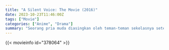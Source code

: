 ```yaml
---
title: "A Silent Voice: The Movie (2016)"
date: 2023-10-23T11:46:00Z
tags: ["Movie"]
categories: ["Anime", "Drama"]
summary: "Seorang pria muda diasingkan oleh teman-teman sekelasnya setelah dia menindas seorang gadis tunarungu hingga dia menjauh. Bertahun-tahun kemudian, dia memulai jalan penebusan."
---
```


<mux-player stream-type="on-demand"
src="https://kp3d-my.sharepoint.com/personal/ryoo_kp3d_onmicrosoft_com/_layouts/15/download.aspx?share=EU-jHsY2-45CvVc9Hldyg7IBRBLDaPunnlcBGGbzqXCAfw" prefer-playback="mse" controls>

</mux-player>


{{< movieinfo id="378064" >}}

<script src="https://cdn.jsdelivr.net/npm/@mux/mux-player"></script>

 <script type="application/ld+json ">
{
"@context": "https://schema.org/",
"@type": "VideoObject",
"name": "A Silent Voice: The Movie (2016)",
"contentUrl": "https://stream.mux.com/Y73zy3V02EZlRW01CEaXiWF02XwSteSJwJ02uf02mWm9jQps.m3u8",
"thumbnailUrl": "https://www.themoviedb.org/t/p/original/fpdtJXj8xstGbdrPQAcCDAsdg7X.jpg?width=314&fit_mode=preserve&time=25",
"uploadDate": "2023-10-23T11:46:00Z",
}

</script>